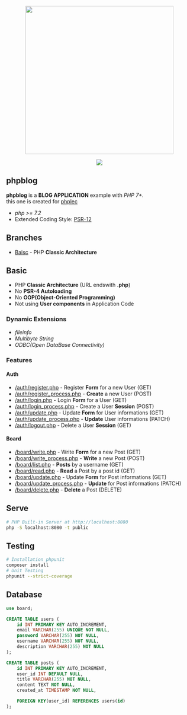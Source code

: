 <p align="center">
    <a href="https://www.inflearn.com/course/php"><img src="https://cdn.inflearn.com/public/files/courses/280298/57e113b0-2f17-494b-a363-6fdc6d0da066/php2.png" width="400"></a>
</p>

<p align="center">
    <img src="https://travis-ci.com/pronist/phpblog.svg?branch=basic">
</p>

## phpblog

**phpblog** is a **BLOG APPLICATION** example with *PHP 7+*. \
this one is created for [phplec](https://github.com/pronist/phplec)

* *php >= 7.2*
* Extended Coding Style: [PSR-12](https://www.php-fig.org/psr/psr-12/)

## Branches

* [Baisc](https://github.com/pronist/phpblog/tree/basic) - PHP **Classic Architecture**

## Basic

* PHP **Classic Architecture** (URL endswith **.php**)
* No **PSR-4 Autoloading**
* No **OOP(Object-Oriented Programming)**
* Not using **User components** in Application Code

### Dynamic Extensions

* *fileinfo*
* *Multibyte String*
* *ODBC(Open DataBase Connectivity)*

### Features

#### Auth

* [/auth/register.php](https://github.com/pronist/phpblog/tree/basic/public/auth/register.php) - Register **Form** for a new User (GET)
* [/auth/register_process.php](https://github.com/pronist/phpblog/tree/basic/public/auth/register_process.php) - **Create** a new User (POST)
* [/auth/login.php](https://github.com/pronist/phpblog/tree/basic/public/auth/login.php) - Login **Form** for a User (GET)
* [/auth/login_process.php](https://github.com/pronist/phpblog/tree/basic/public/auth/login_process.php) - Create a User **Session** (POST)
* [/auth/update.php](https://github.com/pronist/phpblog/tree/basic/public/auth/update.php) - Update **Form** for User informations (GET)
* [/auth/update_process.php](https://github.com/pronist/phpblog/tree/basic/public/auth/update_process.php) - **Update** User informations (PATCH)
* [/auth/logout.php](https://github.com/pronist/phpblog/tree/basic/public/auth/logout.php) - Delete a User **Session** (GET)

#### Board

* [/board/write.php](https://github.com/pronist/phpblog/tree/basic/public/board/write.php) - Write **Form** for a new Post (GET)
* [/board/write_process.php](https://github.com/pronist/phpblog/tree/basic/public/board/write_process.php) - **Write** a new Post (POST)
* [/board/list.php](https://github.com/pronist/phpblog/tree/basic/public/board/list.php) - **Posts** by a username (GET)
* [/board/read.php](https://github.com/pronist/phpblog/tree/basic/public/board/read.php) - **Read** a Post by a post id (GET)
* [/board/update.php](https://github.com/pronist/phpblog/tree/basic/public/board/update.php) -  Update **Form** for Post informations (GET)
* [/board/update_process.php](https://github.com/pronist/phpblog/tree/basic/public/board/update_process.php) - **Update** for Post informations (PATCH)
* [/board/delete.php](https://github.com/pronist/phpblog/tree/basic/public/board/delete.php) - **Delete** a Post (DELETE)

## Serve

```bash
# PHP Built-in Server at http://localhost:8080
php -S localhost:8080 -t public
```

## Testing

```bash
# Installation phpunit
composer install
# Unit Testing
phpunit --strict-coverage
```

## Database

```sql
use board;

CREATE TABLE users (
    id INT PRIMARY KEY AUTO_INCREMENT,
    email VARCHAR(255) UNIQUE NOT NULL,
    password VARCHAR(255) NOT NULL,
    username VARCHAR(255) NOT NULL,
    description VARCHAR(255) NOT NULL
);

CREATE TABLE posts (
    id INT PRIMARY KEY AUTO_INCREMENT,
    user_id INT DEFAULT NULL,
    title VARCHAR(255) NOT NULL,
    content TEXT NOT NULL,
    created_at TIMESTAMP NOT NULL,

    FOREIGN KEY(user_id) REFERENCES users(id)
);
```
